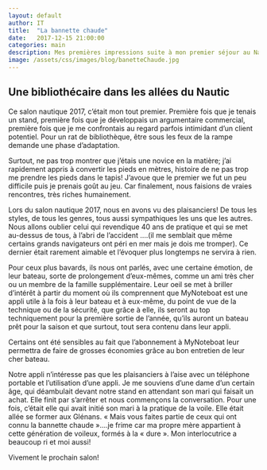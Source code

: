 ```yaml
---
layout: default
author: IT
title:  "La bannette chaude"
date:   2017-12-15 21:00:00
categories: main
description: Mes premières impressions suite à mon premier séjour au Nautic 2017.
image: /assets/css/images/blog/banetteChaude.jpg
---
```

## Une bibliothécaire dans les allées du Nautic

Ce salon nautique 2017, c’était mon tout premier. Première fois que je tenais un stand, première fois que je développais un argumentaire commercial, première fois que je me confrontais au regard parfois intimidant d’un client potentiel.  Pour un rat de bibliothèque, être sous les feux de la rampe demande une phase d’adaptation.
<!--break-->

 Surtout, ne pas trop montrer que j’étais une novice en la matière; j’ai rapidement appris à convertir les pieds en mètres, histoire de ne pas trop me prendre les pieds dans le tapis! J’avoue que le premier we fut un peu difficile puis je prenais goût au jeu. Car  finalement, nous faisions de vraies rencontres, très riches humainement. 	
 
 Lors du salon nautique 2017, nous en avons vu des plaisanciers! De tous les styles, de tous les genres, tous aussi sympathiques les uns que les autres. Nous allons oublier celui qui revendique 40 ans de pratique et qui se met au-dessus de tous, à l’abri de l’accident ….(il me semblait que même certains grands navigateurs ont péri en mer mais je dois me tromper). Ce dernier était rarement aimable et l’évoquer plus longtemps ne servira à rien. 
 
 Pour ceux plus bavards, ils nous ont parlés, avec une certaine émotion, de leur bateau, sorte de prolongement d’eux-mêmes, comme un ami très cher ou un membre de la famille supplémentaire. Leur oeil se met à briller d’intérêt à partir du moment où ils comprennent que MyNoteboat est une appli utile à la fois à leur bateau et à eux-même, du point de vue de la technique ou de la sécurité, que grâce à elle, ils seront au top techniquement pour la première sortie de l’année, qu’ils auront un bateau prêt pour la saison et que surtout, tout sera contenu dans leur appli. 
 
 Certains ont été sensibles au fait que l’abonnement à MyNoteboat leur permettra de faire de grosses économies grâce au bon entretien de leur cher bateau. 

Notre appli n’intéresse pas que les plaisanciers à l’aise avec un téléphone portable et l’utilisation d’une appli. Je me souviens d’une dame d’un certain âge, qui déambulait devant notre stand en attendant son mari qui faisait un achat. Elle finit par s’arrêter et nous commençons la conversation. Pour une fois, c’était elle qui avait initié son mari à la pratique de la voile. Elle était allée se former aux Glénans. « Mais vous faites partie de ceux qui ont connu la bannette chaude »….je frime car ma propre mère  appartient à cette génération de voileux, formés à la « dure ». Mon interlocutrice a beaucoup ri et moi aussi! 

Vivement le prochain salon! 





